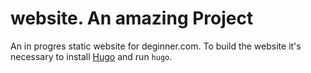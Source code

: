 website. An amazing Project
=======

An in progres static website for deginner.com. To build the website it's necessary to install [Hugo](http://gohugo.io/) and run `hugo`.

